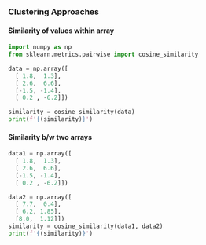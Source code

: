 
### Clustering Approaches 

#### Similarity of values within array

```python
import numpy as np
from sklearn.metrics.pairwise import cosine_similarity

data = np.array([
  [ 1.8,  1.3],
  [ 2.6,  6.6],
  [-1.5, -1.4],
  [ 0.2 , -6.2]])

similarity = cosine_similarity(data)
print(f'{(similarity)}')
``` 

#### Similarity b/w two arrays

```python 
data1 = np.array([
  [ 1.8,  1.3],
  [ 2.6,  6.6],
  [-1.5, -1.4],
  [ 0.2 , -6.2]])

data2 = np.array([
  [ 7.7,  0.4],
  [ 6.2, 1.85],
  [8.0,  1.12]])
similarity = cosine_similarity(data1, data2)
print(f'{(similarity)}')
```
